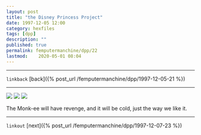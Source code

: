 ```yaml
---
layout: post
title: "the Disney Princess Project"
date: 1997-12-05 12:00
category: hexfiles
tags: [dpp]
description: ""
published: true
permalink: femputermanchine/dpp/22
lastmod:	2020-05-01 08:04
---
```


*****
`linkback`
[back]({% post_url /femputermanchine/dpp/1997-12-05-21 %})

*****

<img src="{{ site.url }}/assets/img/dpp-22-1.jpg" maxwidth="1000" />

<img src="{{ site.url }}/assets/img/dpp-22-2.jpg" maxwidth="1000" />

<img src="{{ site.url }}/assets/img/dpp-22-3.jpg" maxwidth="1000" />

The Monk-ee will have revenge, and it will be cold, just the way we like it.

*****

`linkout`
[next]({% post_url /femputermanchine/dpp/1997-12-07-23 %})


